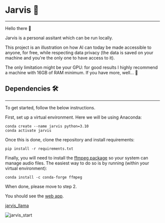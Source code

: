 # Jarvis :robot:
---

Hello there :wave:

Jarvis is a personal assitant which can be run locally. 

This project is an illustration on how AI can today be made accessible to anyone, for free, while respecting data privacy (the data is saved on your machine and you're the only one to have access to it).

The only limitation might be your GPU: for good results I highly recommend a machine with 16GB of RAM minimum. If you have more, well... :rocket:

## Dependencies :hammer_and_wrench:
---

To get started, follow the below instructions. 

First, set up a virtual environment. Here we will be using Anaconda:
```
conda create --name jarvis python=3.10
conda activate jarvis
```

Once this is done, clone the repository and install requirements:
```
pip install -r requirements.txt
```

Finally, you will need to install the [ffmpeg package](https://en.wikipedia.org/wiki/FFmpeg) so your system can manage audio files. The easiest way to do so is by running (within your virtual environment):

```
conda install -c conda-forge ffmpeg
```

When done, please move to step 2. 

You should see the [web app](https://github.com/user-attachments/assets/99b5a970-e3c0-4dbd-8d8b-8f857c97cfd2).

[jarvis_llama](https://github.com/user-attachments/assets/7f759355-6211-459f-a09f-7126f0998856)

![jarvis_start](https://github.com/user-attachments/assets/6e3872a4-f0af-4f6f-bfbe-6399ac686772)